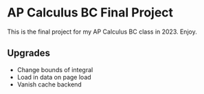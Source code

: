 # AP Calculus BC Final Project

This is the final project for my AP Calculus BC class in 2023. Enjoy.

## Upgrades

* Change bounds of integral
* Load in data on page load
* Vanish cache backend